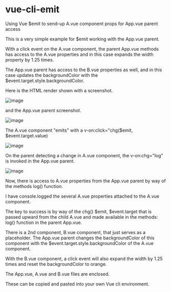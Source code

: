 # vue-cli-emit

Using Vue $emit to send-up A.vue component props for App.vue parent access

This is a very simple example for $emit working with the App.vue parent.

With a click event on the A.vue component, the parent App.vue methods has access to the A.vue properties and in this case expands the width property by 1.25 times.

The App.vue parent has access to the B.vue properties as well, and in this case updates the backgroundColor with the $event.target.style.backgroundColor.

Here is the HTML render shown with a screenshot.

![image](https://user-images.githubusercontent.com/89032071/169089984-56f8fb57-27a3-4a0e-b04d-2d87564d638e.png)

and the App.vue parent screenshot.

![image](https://user-images.githubusercontent.com/89032071/169091768-04fd77e1-d410-47cc-9b42-651323cc516c.png)

The A.vue component "emits" with a v-on:click="chg($emit, $event.target.value)

![image](https://user-images.githubusercontent.com/89032071/168941338-acc5e495-b1ec-4281-bcb5-b191ccc98fd8.png)

On the parent detecting a change in A.vue component, the v-on:chg="log" is invoked in the App.vue parent.

![image](https://user-images.githubusercontent.com/89032071/168941468-149883d5-1497-421d-aeaf-880d84d68ad9.png)

Now, there is access to A.vue properties from the App.vue parent by way of the methods log() function.

I have console.logged the several A.vue properties attached to the A.vue component.

The key to success is by way of the chg() $emit, $event.target that is passed upward from the child A.vue and made available in the methods: log() function in the parent App.vue.

There is a 2nd component, B.vue component, that just serves as a placeholder.  The App.vue parent changes the backgroundColor of this component with the $event.target.style.backgroundColor of the A.vue component.

With the B.vue component, a click event will also expand the width by 1.25 times and reset the backgroundColor to orange.

The App.vue, A.vue and B.vue files are enclosed.

These can be copied and pasted into your own Vue cli environment.


